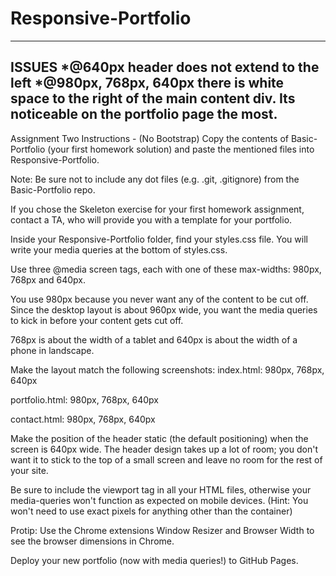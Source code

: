 # Responsive-Portfolio

----------------------------------------------------------------------------------------------------------------------------------------
**ISSUES**
  *@640px header does not extend to the left
  *@980px, 768px, 640px there is white space to the right of the main content div. Its noticeable on the portfolio page the most.
----------------------------------------------------------------------------------------------------------------------------------------  

Assignment Two Instructions - (No Bootstrap)
Copy the contents of Basic-Portfolio (your first homework solution) and paste the mentioned files into Responsive-Portfolio.

Note: Be sure not to include any dot files (e.g. .git, .gitignore) from the Basic-Portfolio repo.

If you chose the Skeleton exercise for your first homework assignment, contact a TA, who will provide you with a template for your portfolio.

Inside your Responsive-Portfolio folder, find your styles.css file. You will write your media queries at the bottom of styles.css.

Use three @media screen tags, each with one of these max-widths: 980px, 768px and  640px.

You use 980px because you never want any of the content to be cut off. Since the desktop layout is about 960px wide, you want the media queries to kick in before your content gets cut off.

768px is about the width of a tablet and 640px is about the width of a phone in landscape.

Make the layout match the following screenshots:
index.html: 980px, 768px, 640px

portfolio.html: 980px, 768px, 640px

contact.html: 980px, 768px, 640px

Make the position of the header static (the default positioning) when the screen is 640px wide. The header design takes up a lot of room; you don't want it to stick to the top of a small screen and leave no room for the rest of your site.

Be sure to include the viewport tag in all your HTML files, otherwise your media-queries won't function as expected on mobile devices. (Hint: You won't need to use exact pixels for anything other than the container)

Protip: Use the Chrome extensions Window Resizer and Browser Width to see the browser dimensions in Chrome.

Deploy your new portfolio (now with media queries!) to GitHub Pages.
